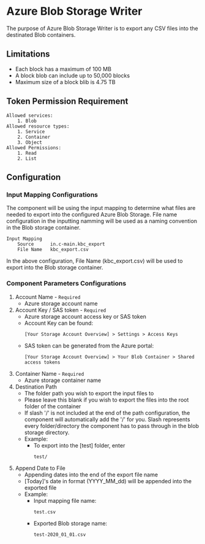 # Azure Blob Storage Writer

The purpose of Azure Blob Storage Writer is to export any CSV files into the destinated Blob containers.

## Limitations

- Each block has a maximum of 100 MB
- A block blob can include up to 50,000 blocks
- Maximum size of a block blib is 4.75 TB

## Token Permission Requirement
    Allowed services: 
        1. Blob
    Allowed resource types:
        1. Service
        2. Container
        3. Object
    Allowed Permissions:
        1. Read
        2. List

## Configuration

### Input Mapping Configurations
The component will be using the input mapping to determine what files are needed to export into the configured Azure Blob Storage. File name configuration in the inputting namming will be used as a naming convention in the Blob storage container.

    Input Mapping
        Source      in.c-main.kbc_export
        File Name   kbc_export.csv

In the above configuration, File Name (kbc_export.csv) will be used to export into the Blob storage container.
    

### Component Parameters Configurations
1. Account Name - `Required`
    - Azure storage account name
2. Account Key / SAS token  - `Required`
    - Azure storage account access key or SAS token
    - Account Key can be found:
      ```
      [Your Storage Account Overview] > Settings > Access Keys
      ```
    - SAS token can be generated from the Azure portal:
      ```
      [Your Storage Account Overview] > Your Blob Container > Shared access tokens
      ```   
3. Container Name - `Required`
    - Azure storage container name
4. Destination Path
    - The folder path you wish to export the input files to
    - Please leave this blank if you wish to export the files into the root folder of the container
    - If slash '/' is not included at the end of the path configuration, the component will automatically add the '/' for you. Slash represents every folder/directory the component has to pass through in the blob storage directory.
    - Example: 
        - To export into the [test] folder, enter
          ```
          test/
          ```
5. Append Date to File
    - Appending dates into the end of the export file name
    - [Today]'s date in format (YYYY_MM_dd) will be appended into the exported file
    - Example:
        - Input mapping file name:
          ```
          test.csv
          ```
        - Exported Blob storage name:
          ```
          test-2020_01_01.csv
          ```

